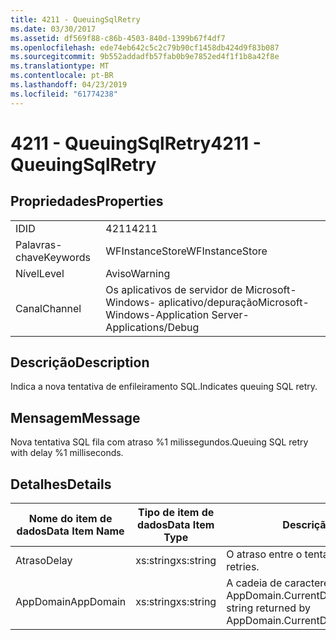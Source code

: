 ```yaml
---
title: 4211 - QueuingSqlRetry
ms.date: 03/30/2017
ms.assetid: df569f88-c86b-4503-840d-1399b67f4df7
ms.openlocfilehash: ede74eb642c5c2c79b90cf1458db424d9f83b087
ms.sourcegitcommit: 9b552addadfb57fab0b9e7852ed4f1f1b8a42f8e
ms.translationtype: MT
ms.contentlocale: pt-BR
ms.lasthandoff: 04/23/2019
ms.locfileid: "61774238"
---
```

# <a name="4211---queuingsqlretry"></a><span data-ttu-id="393d5-102">4211 - QueuingSqlRetry</span><span class="sxs-lookup"><span data-stu-id="393d5-102">4211 - QueuingSqlRetry</span></span>
## <a name="properties"></a><span data-ttu-id="393d5-103">Propriedades</span><span class="sxs-lookup"><span data-stu-id="393d5-103">Properties</span></span>  
  
|||  
|-|-|  
|<span data-ttu-id="393d5-104">ID</span><span class="sxs-lookup"><span data-stu-id="393d5-104">ID</span></span>|<span data-ttu-id="393d5-105">4211</span><span class="sxs-lookup"><span data-stu-id="393d5-105">4211</span></span>|  
|<span data-ttu-id="393d5-106">Palavras-chave</span><span class="sxs-lookup"><span data-stu-id="393d5-106">Keywords</span></span>|<span data-ttu-id="393d5-107">WFInstanceStore</span><span class="sxs-lookup"><span data-stu-id="393d5-107">WFInstanceStore</span></span>|  
|<span data-ttu-id="393d5-108">Nível</span><span class="sxs-lookup"><span data-stu-id="393d5-108">Level</span></span>|<span data-ttu-id="393d5-109">Aviso</span><span class="sxs-lookup"><span data-stu-id="393d5-109">Warning</span></span>|  
|<span data-ttu-id="393d5-110">Canal</span><span class="sxs-lookup"><span data-stu-id="393d5-110">Channel</span></span>|<span data-ttu-id="393d5-111">Os aplicativos de servidor de Microsoft-Windows- aplicativo/depuração</span><span class="sxs-lookup"><span data-stu-id="393d5-111">Microsoft-Windows-Application Server-Applications/Debug</span></span>|  
  
## <a name="description"></a><span data-ttu-id="393d5-112">Descrição</span><span class="sxs-lookup"><span data-stu-id="393d5-112">Description</span></span>  
 <span data-ttu-id="393d5-113">Indica a nova tentativa de enfileiramento SQL.</span><span class="sxs-lookup"><span data-stu-id="393d5-113">Indicates queuing SQL retry.</span></span>  
  
## <a name="message"></a><span data-ttu-id="393d5-114">Mensagem</span><span class="sxs-lookup"><span data-stu-id="393d5-114">Message</span></span>  
 <span data-ttu-id="393d5-115">Nova tentativa SQL fila com atraso %1 milissegundos.</span><span class="sxs-lookup"><span data-stu-id="393d5-115">Queuing SQL retry with delay %1 milliseconds.</span></span>  
  
## <a name="details"></a><span data-ttu-id="393d5-116">Detalhes</span><span class="sxs-lookup"><span data-stu-id="393d5-116">Details</span></span>  
  
|<span data-ttu-id="393d5-117">Nome do item de dados</span><span class="sxs-lookup"><span data-stu-id="393d5-117">Data Item Name</span></span>|<span data-ttu-id="393d5-118">Tipo de item de dados</span><span class="sxs-lookup"><span data-stu-id="393d5-118">Data Item Type</span></span>|<span data-ttu-id="393d5-119">Descrição</span><span class="sxs-lookup"><span data-stu-id="393d5-119">Description</span></span>|  
|--------------------|--------------------|-----------------|  
|<span data-ttu-id="393d5-120">Atraso</span><span class="sxs-lookup"><span data-stu-id="393d5-120">Delay</span></span>|<span data-ttu-id="393d5-121">xs:string</span><span class="sxs-lookup"><span data-stu-id="393d5-121">xs:string</span></span>|<span data-ttu-id="393d5-122">O atraso entre o tenta.</span><span class="sxs-lookup"><span data-stu-id="393d5-122">The delay between retries.</span></span>|  
|<span data-ttu-id="393d5-123">AppDomain</span><span class="sxs-lookup"><span data-stu-id="393d5-123">AppDomain</span></span>|<span data-ttu-id="393d5-124">xs:string</span><span class="sxs-lookup"><span data-stu-id="393d5-124">xs:string</span></span>|<span data-ttu-id="393d5-125">A cadeia de caracteres retornada por AppDomain.CurrentDomain.FriendlyName.</span><span class="sxs-lookup"><span data-stu-id="393d5-125">The string returned by AppDomain.CurrentDomain.FriendlyName.</span></span>|
